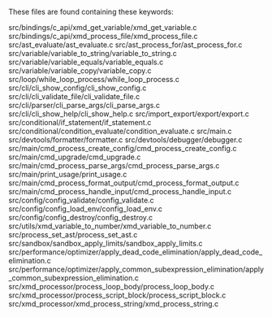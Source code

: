 These files are found containing these keywords: 

src/bindings/c_api/xmd_get_variable/xmd_get_variable.c
src/bindings/c_api/xmd_process_file/xmd_process_file.c
src/ast_evaluate/ast_evaluate.c
src/ast_process_for/ast_process_for.c
src/variable/variable_to_string/variable_to_string.c
src/variable/variable_equals/variable_equals.c
src/variable/variable_copy/variable_copy.c
src/loop/while_loop_process/while_loop_process.c
src/cli/cli_show_config/cli_show_config.c
src/cli/cli_validate_file/cli_validate_file.c
src/cli/parser/cli_parse_args/cli_parse_args.c
src/cli/cli_show_help/cli_show_help.c
src/import_export/export/export.c
src/conditional/if_statement/if_statement.c
src/conditional/condition_evaluate/condition_evaluate.c
src/main.c
src/devtools/formatter/formatter.c
src/devtools/debugger/debugger.c
src/main/cmd_process_create_config/cmd_process_create_config.c
src/main/cmd_upgrade/cmd_upgrade.c
src/main/cmd_process_parse_args/cmd_process_parse_args.c
src/main/print_usage/print_usage.c
src/main/cmd_process_format_output/cmd_process_format_output.c
src/main/cmd_process_handle_input/cmd_process_handle_input.c
src/config/config_validate/config_validate.c
src/config/config_load_env/config_load_env.c
src/config/config_destroy/config_destroy.c
src/utils/xmd_variable_to_number/xmd_variable_to_number.c
src/process_set_ast/process_set_ast.c
src/sandbox/sandbox_apply_limits/sandbox_apply_limits.c
src/performance/optimizer/apply_dead_code_elimination/apply_dead_code_elimination.c
src/performance/optimizer/apply_common_subexpression_elimination/apply_common_subexpression_elimination.c
src/xmd_processor/process_loop_body/process_loop_body.c
src/xmd_processor/process_script_block/process_script_block.c
src/xmd_processor/xmd_process_string/xmd_process_string.c
